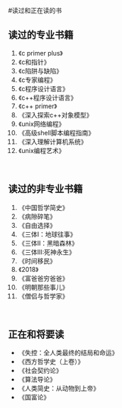 #读过和正在读的书
<p><h2>读过的专业书籍</h2>
<ol>
<li>《c primer plus》
<li>《c和指针》
<li>《c陷阱与缺陷》
<li>《c专家编程》
<li>《c程序设计语言》
<li>《c++程序设计语言》
<li>《c++ primer》
<li>《深入探索c++对象模型》
<li>《unix网络编程》
<li>《高级shell脚本编程指南》
<li>《深入理解计算机系统》
<li>《unix编程艺术》
</ol>
<br>
<p><h2>读过的非专业书籍</h2>
<ol>
<li>《中国哲学简史》
<li>《病隙碎笔》
<li>《自由选择》
<li>《三体I：地球往事》
<li>《三体II：黑暗森林》
<li>《三体III:死神永生》
<li>《时间移民》
<li>《2018》
<li>《富爸爸穷爸爸》
<li>《明朝那些事儿》
<li>《僧侣与哲学家》
</ol>
<br>
<p><h2>正在和将要读</h2>
<ul>
<li>《失控：全人类最终的结局和命运》
<li>《西方哲学史（上卷）》
<li>《社会契约论》
<li>《算法导论》
<li>《人类简史：从动物到上帝》
<li>《国富论》
</ul>
